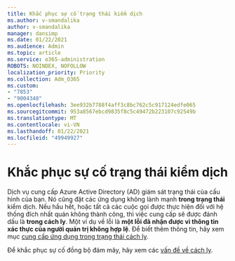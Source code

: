 ```yaml
---
title: Khắc phục sự cố trạng thái kiểm dịch
ms.author: v-smandalika
author: v-smandalika
manager: dansimp
ms.date: 01/22/2021
ms.audience: Admin
ms.topic: article
ms.service: o365-administration
ROBOTS: NOINDEX, NOFOLLOW
localization_priority: Priority
ms.collection: Adm_O365
ms.custom:
- "7853"
- "9004348"
ms.openlocfilehash: 3ee932b7788f4aff3c8bc762c5c917124edfe065
ms.sourcegitcommit: 953a8567ebcd9835f8c5c49472b223107c92549b
ms.translationtype: MT
ms.contentlocale: vi-VN
ms.lasthandoff: 01/22/2021
ms.locfileid: "49949927"
---
```

# <a name="troubleshoot-quarantine-state"></a>Khắc phục sự cố trạng thái kiểm dịch

Dịch vụ cung cấp Azure Active Directory (AD) giám sát trạng thái của cấu hình của bạn. Nó cũng đặt các ứng dụng không lành mạnh **trong trạng thái** kiểm dịch. Nếu hầu hết, hoặc tất cả các cuộc gọi được thực hiện đối với hệ thống đích nhất quán không thành công, thì việc cung cấp sẽ được đánh dấu là **trong cách ly**. Một ví dụ về lỗi là **một lỗi đã nhận được vì thông tin xác thực của người quản trị không hợp lệ**. Để biết thêm thông tin, hãy xem mục [cung cấp ứng dụng trong trạng thái cách ly](https://docs.microsoft.com/azure/active-directory/app-provisioning/application-provisioning-quarantine-status).

Để khắc phục sự cố đồng bộ đám mây, hãy xem các [vấn đề về cách ly](https://docs.microsoft.com/azure/active-directory/cloud-sync/how-to-troubleshoot#provisioning-quarantined-problems). 
